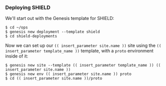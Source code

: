 ### Deploying SHIELD

We'll start out with the Genesis template for SHIELD:

```
$ cd ~/ops
$ genesis new deployment --template shield
$ cd shield-deployments
```

Now we can set up our `(( insert_parameter site.name ))` site using the `(( insert_parameter template_name ))` template, with a
`proto` environment inside of it:

```
$ genesis new site --template (( insert_parameter template_name )) (( insert_parameter site.name ))
$ genesis new env (( insert_parameter site.name )) proto
$ cd (( insert_parameter site.name ))/proto
```
